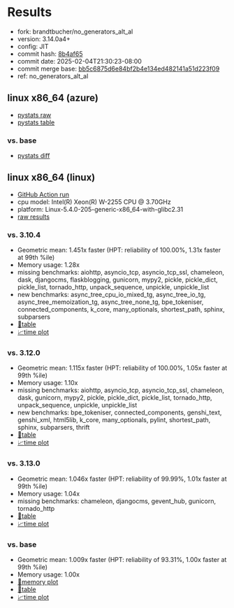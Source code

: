 # Results

- fork: brandtbucher/no_generators_alt_al
- version: 3.14.0a4+
- config: JIT
- commit hash: [8b4af65](https://github.com/brandtbucher/cpython/commit/8b4af65)
- commit date: 2025-02-04T21:30:23-08:00
- commit merge base: [bb5c6875d6e84bf2b4e134ed482141a51d223f09](https://github.com/python/cpython/commit/bb5c6875d6e84bf2b4e134ed482141a51d223f09)
- ref: no_generators_alt_al

## linux x86_64 (azure)

- [pystats raw](bm-20250204-azure-x86_64-brandtbucher-no_generators_alt_al-3.14.0a4%2B-8b4af65-pystats.json)
- [pystats table](bm-20250204-azure-x86_64-brandtbucher-no_generators_alt_al-3.14.0a4%2B-8b4af65-pystats.md)

### vs. base

- [pystats diff](bm-20250204-azure-x86_64-brandtbucher-no_generators_alt_al-3.14.0a4%2B-8b4af65-pystats-vs-base.md)

## linux x86_64 (linux)

- [GitHub Action run](https://github.com/faster-cpython/benchmarking/actions/runs/13150905250)
- cpu model: Intel(R) Xeon(R) W-2255 CPU @ 3.70GHz
- platform: Linux-5.4.0-205-generic-x86_64-with-glibc2.31
- [raw results](bm-20250204-linux-x86_64-brandtbucher-no_generators_alt_al-3.14.0a4%2B-8b4af65.json)

### vs. 3.10.4

- Geometric mean: 1.451x faster (HPT: reliability of 100.00%, 1.31x faster at 99th %ile)
- Memory usage: 1.28x
- missing benchmarks: aiohttp, asyncio_tcp, asyncio_tcp_ssl, chameleon, dask, djangocms, flaskblogging, gunicorn, mypy2, pickle, pickle_dict, pickle_list, tornado_http, unpack_sequence, unpickle, unpickle_list
- new benchmarks: async_tree_cpu_io_mixed_tg, async_tree_io_tg, async_tree_memoization_tg, async_tree_none_tg, bpe_tokeniser, connected_components, k_core, many_optionals, shortest_path, sphinx, subparsers
- [📄table](bm-20250204-linux-x86_64-brandtbucher-no_generators_alt_al-3.14.0a4%2B-8b4af65-vs-3.10.4.md)
- [📈time plot](bm-20250204-linux-x86_64-brandtbucher-no_generators_alt_al-3.14.0a4%2B-8b4af65-vs-3.10.4.svg)

### vs. 3.12.0

- Geometric mean: 1.115x faster (HPT: reliability of 100.00%, 1.05x faster at 99th %ile)
- Memory usage: 1.10x
- missing benchmarks: aiohttp, asyncio_tcp, asyncio_tcp_ssl, chameleon, dask, gunicorn, mypy2, pickle, pickle_dict, pickle_list, tornado_http, unpack_sequence, unpickle, unpickle_list
- new benchmarks: bpe_tokeniser, connected_components, genshi_text, genshi_xml, html5lib, k_core, many_optionals, pylint, shortest_path, sphinx, subparsers, thrift
- [📄table](bm-20250204-linux-x86_64-brandtbucher-no_generators_alt_al-3.14.0a4%2B-8b4af65-vs-3.12.0.md)
- [📈time plot](bm-20250204-linux-x86_64-brandtbucher-no_generators_alt_al-3.14.0a4%2B-8b4af65-vs-3.12.0.svg)

### vs. 3.13.0

- Geometric mean: 1.046x faster (HPT: reliability of 99.99%, 1.01x faster at 99th %ile)
- Memory usage: 1.04x
- missing benchmarks: chameleon, djangocms, gevent_hub, gunicorn, tornado_http
- [📄table](bm-20250204-linux-x86_64-brandtbucher-no_generators_alt_al-3.14.0a4%2B-8b4af65-vs-3.13.0.md)
- [📈time plot](bm-20250204-linux-x86_64-brandtbucher-no_generators_alt_al-3.14.0a4%2B-8b4af65-vs-3.13.0.svg)

### vs. base

- Geometric mean: 1.009x faster (HPT: reliability of 93.31%, 1.00x faster at 99th %ile)
- Memory usage: 1.00x
- [🧠memory plot](bm-20250204-linux-x86_64-brandtbucher-no_generators_alt_al-3.14.0a4%2B-8b4af65-vs-base-mem.svg)
- [📄table](bm-20250204-linux-x86_64-brandtbucher-no_generators_alt_al-3.14.0a4%2B-8b4af65-vs-base.md)
- [📈time plot](bm-20250204-linux-x86_64-brandtbucher-no_generators_alt_al-3.14.0a4%2B-8b4af65-vs-base.svg)


